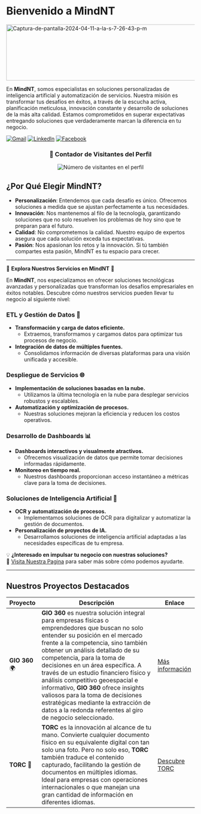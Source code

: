 # Bienvenido a MindNT

<a href="https://ibb.co/qpX8G44"><img src="https://i.ibb.co/5Lt3Dzz/Captura-de-pantalla-2024-04-11-a-la-s-7-26-43-p-m.png" alt="Captura-de-pantalla-2024-04-11-a-la-s-7-26-43-p-m" border="0" width="600" height="150"></a>

En **MindNT**, somos especialistas en soluciones personalizadas de inteligencia artificial y automatización de servicios. Nuestra misión es transformar tus desafíos en éxitos, a través de la escucha activa, planificación meticulosa, innovación constante y desarrollo de soluciones de la más alta calidad. Estamos comprometidos en superar expectativas entregando soluciones que verdaderamente marcan la diferencia en tu negocio.

<p align="left">
  <a href="mailto:mindntlabs@gmail.com" title="Envíanos un correo">
    <img src="https://img.shields.io/badge/-Gmail-FF0000?style=flat-square&labelColor=FF0000&logo=gmail&logoColor=white" alt="Gmail"/></a>
  <a href="https://www.linkedin.com/company/mindntlabs" title="LinkedIn">
    <img src="https://img.shields.io/badge/-Linkedin-0e76a8?style=flat-square&logo=Linkedin&logoColor=white" alt="LinkedIn"/></a>
  <a href="https://www.facebook.com/mindntlabs" title="Facebook">
    <img src="https://img.shields.io/badge/-Facebook-3b5998?style=flat-square&labelColor=3b5998&logo=facebook&logoColor=white" alt="Facebook"/></a>
</p>

<div align="center">
  <h3><b>📍 Contador de Visitantes del Perfil</b></h3>
</div>

<p align="center">
  <img src="https://profile-counter.glitch.me/MindNT/count.svg" alt="Número de visitantes en el perfil" />
</p>

## ¿Por Qué Elegir MindNT?

- **Personalización**: Entendemos que cada desafío es único. Ofrecemos soluciones a medida que se ajustan perfectamente a tus necesidades.
- **Innovación**: Nos mantenemos al filo de la tecnología, garantizando soluciones que no solo resuelven los problemas de hoy sino que te preparan para el futuro.
- **Calidad**: No comprometemos la calidad. Nuestro equipo de expertos asegura que cada solución exceda tus expectativas.
- **Pasión**: Nos apasionan los retos y la innovación. Si tú también compartes esta pasión, MindNT es tu espacio para crecer.

---

🚀 **Explora Nuestros Servicios en MindNT** 🚀

En **MindNT**, nos especializamos en ofrecer soluciones tecnológicas avanzadas y personalizadas que transforman los desafíos empresariales en éxitos notables. Descubre cómo nuestros servicios pueden llevar tu negocio al siguiente nivel:

### **ETL y Gestión de Datos** 🔄
- **Transformación y carga de datos eficiente.**
  - Extraemos, transformamos y cargamos datos para optimizar tus procesos de negocio.
- **Integración de datos de múltiples fuentes.**
  - Consolidamos información de diversas plataformas para una visión unificada y accesible.

### **Despliegue de Servicios** 🌐
- **Implementación de soluciones basadas en la nube.**
  - Utilizamos la última tecnología en la nube para desplegar servicios robustos y escalables.
- **Automatización y optimización de procesos.**
  - Nuestras soluciones mejoran la eficiencia y reducen los costos operativos.

### **Desarrollo de Dashboards** 📊
- **Dashboards interactivos y visualmente atractivos.**
  - Ofrecemos visualización de datos que permite tomar decisiones informadas rápidamente.
- **Monitoreo en tiempo real.**
  - Nuestros dashboards proporcionan acceso instantáneo a métricas clave para la toma de decisiones.

### **Soluciones de Inteligencia Artificial** 🤖
- **OCR y automatización de procesos.**
  - Implementamos soluciones de OCR para digitalizar y automatizar la gestión de documentos.
- **Personalización de proyectos de IA.**
  - Desarrollamos soluciones de inteligencia artificial adaptadas a las necesidades específicas de tu empresa.

💡 **¿Interesado en impulsar tu negocio con nuestras soluciones?**  
🔗 [Visita Nuestra Pagina](https://mindnt.github.io/MindNT_Labs/) para saber más sobre cómo podemos ayudarte.

---

## Nuestros Proyectos Destacados

| Proyecto | Descripción | Enlace |
| -------- | ----------- | ------ |
| **GIO 360** 🌍 | **GIO 360** es nuestra solución integral para empresas físicas o emprendedores que buscan no solo entender su posición en el mercado frente a la competencia, sino también obtener un análisis detallado de su competencia, para la toma de decisiones en un área específica. A través de un estudio financiero físico y análisis competitivo geoespacial e informativo, **GIO 360** ofrece insights valiosos para la toma de decisiones estratégicas mediante la extracción de datos a la redonda referentes al giro de negocio seleccionado. | [Más información](https://github.com/MindNT/GIO360/tree/Feature/-V-1.1) |
| **TORC** 📄 | **TORC** es la innovación al alcance de tu mano. Convierte cualquier documento físico en su equivalente digital con tan solo una foto. Pero no solo eso, **TORC** también traduce el contenido capturado, facilitando la gestión de documentos en múltiples idiomas. Ideal para empresas con operaciones internacionales o que manejan una gran cantidad de información en diferentes idiomas. | [Descubre TORC](https://github.com/MindNT/TORC/tree/Feature/-V-1.0) |
